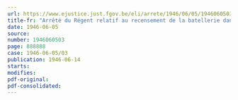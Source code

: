 ```yaml
---
url: https://www.ejustice.just.fgov.be/eli/arrete/1946/06/05/1946060503/justel
title-fr: "Arrêté du Régent relatif au recensement de la batellerie dans les voies navigables du pays au 15 août 1946"
date: 1946-06-05
source:
number: 1946060503
page: 888888
case: 1946-06-05/03
publication: 1946-06-14
starts:
modifies:
pdf-original:
pdf-consolidated:
---
```


